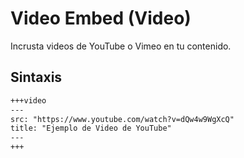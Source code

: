 # Video Embed (Video)

Incrusta videos de YouTube o Vimeo en tu contenido.

## Sintaxis

````markdown
+++video
---
src: "https://www.youtube.com/watch?v=dQw4w9WgXcQ"
title: "Ejemplo de Video de YouTube"
---
+++
````